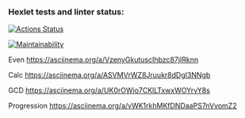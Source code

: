 ### Hexlet tests and linter status:
[![Actions Status](https://github.com/Stenli777/php-project-lvl1/workflows/hexlet-check/badge.svg)](https://github.com/Stenli777/php-project-lvl1/actions)

[![Maintainability](https://api.codeclimate.com/v1/badges/b8cc07e1a7df1f0e1cae/maintainability)](https://codeclimate.com/github/Stenli777/php-project-lvl1/maintainability)


Even https://asciinema.org/a/VzenyGkutuscIhbzc87jIRknn
 
Calc https://asciinema.org/a/ASVMVrWZ8Jruukr8dDgI3NNgb

GCD https://asciinema.org/a/UK0rOWjo7CKlLTxwxWOYrvY8s

Progression https://asciinema.org/a/vWK1rkhMKfDNDaaPS7nVvomZ2
